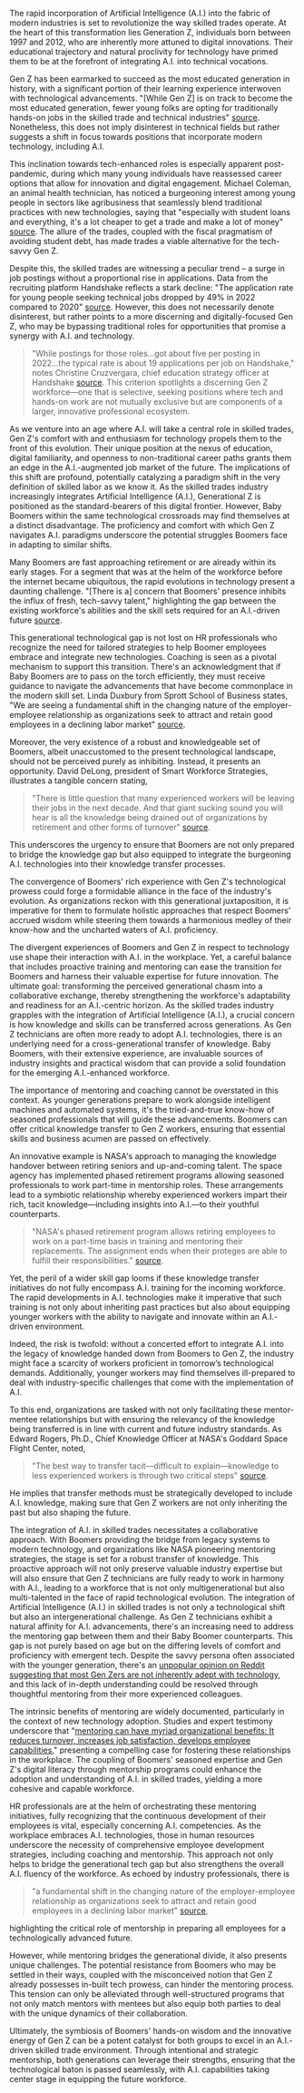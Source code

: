The rapid incorporation of Artificial Intelligence (A.I.) into the fabric of modern industries is set to revolutionize the way skilled trades operate. At the heart of this transformation lies Generation Z, individuals born between 1997 and 2012, who are inherently more attuned to digital innovations. Their educational trajectory and natural proclivity for technology have primed them to be at the forefront of integrating A.I. into technical vocations.

Gen Z has been earmarked to succeed as the most educated generation in history, with a significant portion of their learning experience interwoven with technological advancements. "[While Gen Z] is on track to become the most educated generation, fewer young folks are opting for traditionally hands-on jobs in the skilled trade and technical industries" [source](https://www.npr.org/2023/01/05/1142817339/america-needs-carpenters-and-plumbers-try-telling-that-to-gen-z). Nonetheless, this does not imply disinterest in technical fields but rather suggests a shift in focus towards positions that incorporate modern technology, including A.I.

This inclination towards tech-enhanced roles is especially apparent post-pandemic, during which many young individuals have reassessed career options that allow for innovation and digital engagement. Michael Coleman, an animal health technician, has noticed a burgeoning interest among young people in sectors like agribusiness that seamlessly blend traditional practices with new technologies, saying that "especially with student loans and everything, it's a lot cheaper to get a trade and make a lot of money" [source](https://www.npr.org/2023/01/05/1142817339/america-needs-carpenters-and-plumbers-try-telling-that-to-gen-z). The allure of the trades, coupled with the fiscal pragmatism of avoiding student debt, has made trades a viable alternative for the tech-savvy Gen Z.

Despite this, the skilled trades are witnessing a peculiar trend – a surge in job postings without a proportional rise in applications. Data from the recruiting platform Handshake reflects a stark decline: "The application rate for young people seeking technical jobs dropped by 49% in 2022 compared to 2020" [source](https://www.npr.org/2023/01/05/1142817339/america-needs-carpenters-and-plumbers-try-telling-that-to-gen-z). However, this does not necessarily denote disinterest, but rather points to a more discerning and digitally-focused Gen Z, who may be bypassing traditional roles for opportunities that promise a synergy with A.I. and technology.

> "While postings for those roles...got about five per posting in 2022...the typical rate is about 19 applications per job on Handshake," notes Christine Cruzvergara, chief education strategy officer at Handshake [source](https://www.npr.org/2023/01/05/1142817339/america-needs-carpenters-and-plumbers-try-telling-that-to-gen-z). This criterion spotlights a discerning Gen Z workforce—one that is selective, seeking positions where tech and hands-on work are not mutually exclusive but are components of a larger, innovative professional ecosystem.

As we venture into an age where A.I. will take a central role in skilled trades, Gen Z's comfort with and enthusiasm for technology propels them to the front of this evolution. Their unique position at the nexus of education, digital familiarity, and openness to non-traditional career paths grants them an edge in the A.I.-augmented job market of the future. The implications of this shift are profound, potentially catalyzing a paradigm shift in the very definition of skilled labor as we know it.
As the skilled trades industry increasingly integrates Artificial Intelligence (A.I.), Generational Z is positioned as the standard-bearers of this digital frontier. However, Baby Boomers within the same technological crossroads may find themselves at a distinct disadvantage. The proficiency and comfort with which Gen Z navigates A.I. paradigms underscore the potential struggles Boomers face in adapting to similar shifts.

Many Boomers are fast approaching retirement or are already within its early stages. For a segment that was at the helm of the workforce before the internet became ubiquitous, the rapid evolutions in technology present a daunting challenge. "[There is a] concern that Boomers' presence inhibits the influx of fresh, tech-savvy talent," highlighting the gap between the existing workforce's abilities and the skill sets required for an A.I.-driven future [source](https://www.shrm.org/resourcesandtools/hr-topics/behavioral-competencies/global-and-cultural-effectiveness/pages/4-ways-for-hr-to-overcome-aging-workforce-issues.aspx).

This generational technological gap is not lost on HR professionals who recognize the need for tailored strategies to help Boomer employees embrace and integrate new technologies. Coaching is seen as a pivotal mechanism to support this transition. There's an acknowledgment that if Baby Boomers are to pass on the torch efficiently, they must receive guidance to navigate the advancements that have become commonplace in the modern skill set. Linda Duxbury from Sprott School of Business states, "We are seeing a fundamental shift in the changing nature of the employer-employee relationship as organizations seek to attract and retain good employees in a declining labor market" [source](https://www.shrm.org/resourcesandtools/hr-topics/behavioral-competencies/global-and-cultural-effectiveness/pages/4-ways-for-hr-to-overcome-aging-workforce-issues.aspx).

Moreover, the very existence of a robust and knowledgeable set of Boomers, albeit unaccustomed to the present technological landscape, should not be perceived purely as inhibiting. Instead, it presents an opportunity. David DeLong, president of Smart Workforce Strategies, illustrates a tangible concern stating,

> "There is little question that many experienced workers will be leaving their jobs in the next decade. And that giant sucking sound you will hear is all the knowledge being drained out of organizations by retirement and other forms of turnover" [source](https://www.shrm.org/resourcesandtools/hr-topics/behavioral-competencies/global-and-cultural-effectiveness/pages/4-ways-for-hr-to-overcome-aging-workforce-issues.aspx).

This underscores the urgency to ensure that Boomers are not only prepared to bridge the knowledge gap but also equipped to integrate the burgeoning A.I. technologies into their knowledge transfer processes.

The convergence of Boomers' rich experience with Gen Z's technological prowess could forge a formidable alliance in the face of the industry's evolution. As organizations reckon with this generational juxtaposition, it is imperative for them to formulate holistic approaches that respect Boomers' accrued wisdom while steering them towards a harmonious medley of their know-how and the uncharted waters of A.I. proficiency.

The divergent experiences of Boomers and Gen Z in respect to technology use shape their interaction with A.I. in the workplace. Yet, a careful balance that includes proactive training and mentoring can ease the transition for Boomers and harness their valuable expertise for future innovation. The ultimate goal: transforming the perceived generational chasm into a collaborative exchange, thereby strengthening the workforce's adaptability and readiness for an A.I.-centric horizon.
As the skilled trades industry grapples with the integration of Artificial Intelligence (A.I.), a crucial concern is how knowledge and skills can be transferred across generations. As Gen Z technicians are often more ready to adopt A.I. technologies, there is an underlying need for a cross-generational transfer of knowledge. Baby Boomers, with their extensive experience, are invaluable sources of industry insights and practical wisdom that can provide a solid foundation for the emerging A.I.-enhanced workforce.

The importance of mentoring and coaching cannot be overstated in this context. As younger generations prepare to work alongside intelligent machines and automated systems, it's the tried-and-true know-how of seasoned professionals that will guide these advancements. Boomers can offer critical knowledge transfer to Gen Z workers, ensuring that essential skills and business acumen are passed on effectively.

An innovative example is NASA's approach to managing the knowledge handover between retiring seniors and up-and-coming talent. The space agency has implemented phased retirement programs allowing seasoned professionals to work part-time in mentorship roles. These arrangements lead to a symbiotic relationship whereby experienced workers impart their rich, tacit knowledge—including insights into A.I.—to their youthful counterparts.

>"NASA's phased retirement program allows retiring employees to work on a part-time basis in training and mentoring their replacements. The assignment ends when their proteges are able to fulfill their responsibilities." [source](https://www.shrm.org/resourcesandtools/hr-topics/behavioral-competencies/global-and-cultural-effectiveness/pages/4-ways-for-hr-to-overcome-aging-workforce-issues.aspx).

Yet, the peril of a wider skill gap looms if these knowledge transfer initiatives do not fully encompass A.I. training for the incoming workforce. The rapid developments in A.I. technologies make it imperative that such training is not only about inheriting past practices but also about equipping younger workers with the ability to navigate and innovate within an A.I.-driven environment.

Indeed, the risk is twofold: without a concerted effort to integrate A.I. into the legacy of knowledge handed down from Boomers to Gen Z, the industry might face a scarcity of workers proficient in tomorrow’s technological demands. Additionally, younger workers may find themselves ill-prepared to deal with industry-specific challenges that come with the implementation of A.I.

To this end, organizations are tasked with not only facilitating these mentor-mentee relationships but with ensuring the relevancy of the knowledge being transferred is in line with current and future industry standards. As Edward Rogers, Ph.D., Chief Knowledge Officer at NASA's Goddard Space Flight Center, noted,

> "The best way to transfer tacit—difficult to explain—knowledge to less experienced workers is through two critical steps" [source](https://www.shrm.org/resourcesandtools/hr-topics/behavioral-competencies/global-and-cultural-effectiveness/pages/4-ways-for-hr-to-overcome-aging-workforce-issues.aspx).

He implies that transfer methods must be strategically developed to include A.I. knowledge, making sure that Gen Z workers are not only inheriting the past but also shaping the future.

The integration of A.I. in skilled trades necessitates a collaborative approach. With Boomers providing the bridge from legacy systems to modern technology, and organizations like NASA pioneering mentoring strategies, the stage is set for a robust transfer of knowledge. This proactive approach will not only preserve valuable industry expertise but will also ensure that Gen Z technicians are fully ready to work in harmony with A.I., leading to a workforce that is not only multigenerational but also multi-talented in the face of rapid technological evolution.
The integration of Artificial Intelligence (A.I.) in skilled trades is not only a technological shift but also an intergenerational challenge. As Gen Z technicians exhibit a natural affinity for A.I. advancements, there's an increasing need to address the mentoring gap between them and their Baby Boomer counterparts. This gap is not purely based on age but on the differing levels of comfort and proficiency with emergent tech. Despite the savvy persona often associated with the younger generation, there's an [unpopular opinion on Reddit suggesting that most Gen Zers are not inherently adept with technology](https://www.reddit.com/r/unpopularopinion/comments/15575m6/most_zoomers_are_not_good_with_computers/), and this lack of in-depth understanding could be resolved through thoughtful mentoring from their more experienced colleagues.

The intrinsic benefits of mentoring are widely documented, particularly in the context of new technology adoption. Studies and expert testimony underscore that "[mentoring can have myriad organizational benefits: It reduces turnover, increases job satisfaction, develops employee capabilities](https://www.shrm.org/resourcesandtools/hr-topics/behavioral-competencies/global-and-cultural-effectiveness/pages/4-ways-for-hr-to-overcome-aging-workforce-issues.aspx)," presenting a compelling case for fostering these relationships in the workplace. The coupling of Boomers' seasoned expertise and Gen Z's digital literacy through mentorship programs could enhance the adoption and understanding of A.I. in skilled trades, yielding a more cohesive and capable workforce.

HR professionals are at the helm of orchestrating these mentoring initiatives, fully recognizing that the continuous development of their employees is vital, especially concerning A.I. competencies. As the workplace embraces A.I. technologies, those in human resources underscore the necessity of comprehensive employee development strategies, including coaching and mentorship. This approach not only helps to bridge the generational tech gap but also strengthens the overall A.I. fluency of the workforce. As echoed by industry professionals, there is

> "a fundamental shift in the changing nature of the employer-employee relationship as organizations seek to attract and retain good employees in a declining labor market" [source](https://www.shrm.org/resourcesandtools/hr-topics/behavioral-competencies/global-and-cultural-effectiveness/pages/4-ways-for-hr-to-overcome-aging-workforce-issues.aspx),

highlighting the critical role of mentorship in preparing all employees for a technologically advanced future.

However, while mentoring bridges the generational divide, it also presents unique challenges. The potential resistance from Boomers who may be settled in their ways, coupled with the misconceived notion that Gen Z already possesses in-built tech prowess, can hinder the mentoring process. This tension can only be alleviated through well-structured programs that not only match mentors with mentees but also equip both parties to deal with the unique dynamics of their collaboration.

Ultimately, the symbiosis of Boomers' hands-on wisdom and the innovative energy of Gen Z can be a potent catalyst for both groups to excel in an A.I.-driven skilled trade environment. Through intentional and strategic mentorship, both generations can leverage their strengths, ensuring that the technological baton is passed seamlessly, with A.I. capabilities taking center stage in equipping the future workforce.
